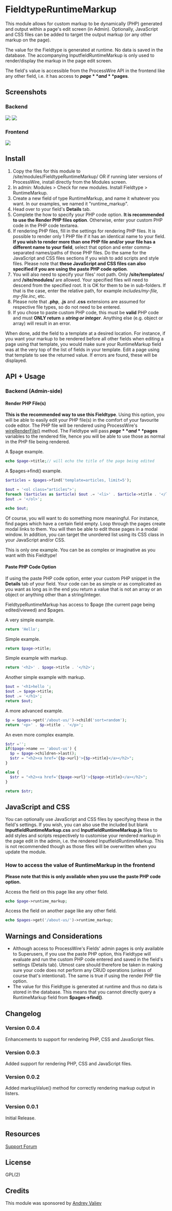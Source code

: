 # FieldtypeRuntimeMarkup

This module allows for custom markup to be dynamically (PHP) generated and output within a page's edit screen (in Admin). Optionally, JavaScript and CSS files can be added to target the output markup (or any other markup on the page).

The value for the Fieldtype is generated at runtime. No data is saved in the database. The accompanying InputfieldRuntimeMarkup is only used to render/display the markup in the page edit screen.

The field's value is accessible from the ProcessWire API in the frontend like any other field, i.e. it has access to **$page** and **$pages**.

## Screenshots

### Backend
<img src='https://github.com/kongondo/FieldtypeRuntimeMarkup/raw/master/screenshot1.png' />
<img src='https://github.com/kongondo/FieldtypeRuntimeMarkup/raw/master/screenshot2.png' />


### Frontend
<img src='https://github.com/kongondo/FieldtypeRuntimeMarkup/raw/master/screenshot3.png' />

## Install

1. Copy the files for this module to /site/modules/FieldtypeRuntimeMarkup/ OR if running later versions of ProcessWire, install directly from the Modules screen.
2. In admin: Modules > Check for new modules. Install Fieldtype > RuntimeMarkup.
3. Create a new field of type RuntimeMarkup, and name it whatever you want. In our examples, we named it "runtime_markup". 
4. Head over to your field's **Details** tab.
5. Complete the how to specify your PHP code option. **It is recommended to use the Render PHP files option**. Otherwise, enter your custom PHP code in the PHP code textarea.
6. If rendering PHP files, fill in the settings for rendering PHP files. It is possible to render only 1 PHP file if it has an identical name to your field. **If you wish to render more than one PHP file and/or your file has a different name to your field**, select that option and enter comma-separated names/paths of those PHP files. Do the same for the JavaScript and CSS files sections if you wish to add scripts and style files. Please note that **these JavaScript and CSS files can also specified if you are using the paste PHP code option**.
7. You will also need to specify your files' root path. Only **/site/templates/** and **/site/modules/** are allowed. Your specified files will need to descend from the specified root. It is OK for them to be in sub-folders. If that is the case, enter the relative path, for example *includes/my-file, my-file.inc*, etc.
8. Please note that **.php**, **.js** and **.css** extensions are assumed for respective file types, so do not need to be entered.
9. If you chose to paste custom PHP code, this must be **valid** PHP code and must **ONLY return** a ***string or integer***. Anything else (e.g. object or array) will result in an error.

When done, add the field to a template at a desired location. For instance, if you want your markup to be rendered before all other fields when editing a page using that template, you would make sure your RuntimeMarkup field was at the very top of the list of fields in your template. Edit a page using that template to see the returned value. If errors are found, these will be displayed.

## API + Usage

### Backend (Admin-side)

#### Render PHP File(s)

**This is the recommended way to use this Fieldtype**. Using this option, you will be able to easily edit your PHP file(s) in the comfort of your favourite code editor. The PHP file will be rendered using ProcessWire's [wireRenderFile()](http://processwire.com/blog/posts/processwire-2.5.2/#new-wirerenderfile-and-wireincludefile-functions) method. The Fieldtype will pass **$page** and **$pages** variables to the rendered file, hence you will be able to use those as normal in the PHP file being rendered.

A $page example.


```php
echo $page->title;// will echo the title of the page being edited

```

A $pages->find() example.

```php
$articles = $pages->find('template=articles, limit=5');

$out = '<ol class="articles">';
foreach ($articles as $article) $out .= '<li>' . $article->title . '</li>';
$out .= '</ol>';

echo $out;

```

Of course, you will want to do something more meaningful. For instance, find pages which have a certain field empty. Loop through the pages create modal links to them. You will then be able to edit those pages in a modal window. In addition, you can target the unordered list using its CSS class in your JavaScript and/or CSS. 

This is only one example. You can be as complex or imaginative as you want with this Fieldtype!


#### Paste PHP Code Option

If using the paste PHP code option, enter your custom PHP snippet in the **Details** tab of your field. Your code can be as simple or as complicated as you want as long as in the end you return a value that is not an array or an object or anything other than a string/integer.

FieldtypeRuntimeMarkup has access to $page (the current page being edited/viewed) and $pages.

A very simple example.

```php
return 'Hello';

```

Simple example.

```php
return $page->title;

```

Simple example with markup.

```php
return '<h2>' . $page->title . '</h2>';

```

Another simple example with markup.

```php
$out = '<h1>hello ';
$out .= $page->title;
$out .= '</h1>';
return $out;

```

A more advanced example.

```php
$p = $pages->get('/about-us/')->child('sort=random');
return '<p>' . $p->title . '</p>';

```

An even more complex example.

```php
$str ='';
if($page->name == 'about-us') {
  $p = $page->children->last();
  $str = "<h2><a href='{$p->url}'>{$p->title}</a></h2>";
}

else {
  $str = "<h2><a href='{$page->url}'>{$page->title}</a></h2>";
}

return $str;

```

## JavaScript and CSS

You can optionally use JavaScript and CSS files by specifying these in the field's settings. If you wish, you can also use the included but blank **InputfieldRuntimeMarkup.css** and **InputfieldRuntimeMarkup.js** files to add styles and scripts respectively to customise your rendered markup in the page edit in the admin, i.e. the rendered InputfieldRuntimeMarkup. This is not recommended though as those files will be overwritten when you update the module.

### How to access the value of RuntimeMarkup in the frontend

**Please note that this is only available when you use the paste PHP code option.**

Access the field on this page like any other field.

```php
echo $page->runtime_markup;

```

Access the field on another page like any other field.

```php
echo $pages->get('/about-us/')->runtime_markup;

```

## Warnings and Considerations

- Although access to ProcessWire's Fields' admin pages is only available to Superusers, if you use the paste PHP option, this Fieldtype will evaluate and run the custom PHP code entered and saved in the field's settings (Details tab). Utmost care should therefore be taken in making sure your code does not perform any CRUD operations (unless of course that's intentional). The same is true if using the render PHP file option.
- The value for this Fieldtype is generated at runtime and thus no data is stored in the database. This means that you cannot directly query a RuntimeMarkup field from **$pages->find()**.

## Changelog

### Version 0.0.4
Enhancements to support for rendering PHP, CSS and JavaScript files.

### Version 0.0.3
Added support for rendering PHP, CSS and JavaScript files.

### Version 0.0.2
Added markupValue() method for correctly rendering markup output in listers.

### Version 0.0.1
Initial Release.

## Resources
 [Support Forum](https://processwire.com/talk/topic/10804-module-runtimemarkup-fieldtype-inputfield/)

## License
GPL(2)


## Credits

This module was sponsored by [Andrey Valiev](https://processwire.com/talk/user/1193-valan/)